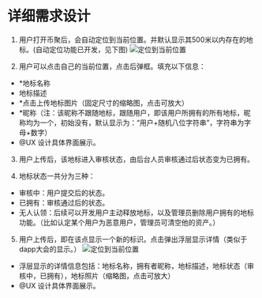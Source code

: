 # 详细需求设计

1. 用户打开币聚后，会自动定位到当前位置。并默认显示其500米以内存在的地标。(自动定位功能已开发，见下图)
![定位到当前位置](../image/地标签到打卡/1.jpg)

2. 用户可以点击自己的当前位置，点击后弹框。填充以下信息：
* \*地标名称
* 地标描述
* \*点击上传地标图片（固定尺寸的缩略图，点击可放大）
* \*昵称（注：该昵称不跟随地标，跟随用户，即该用户所拥有的所有地标，昵称均为一个，初始没有，默认显示为：“用户+随机八位字符串”，字符串为字母+数字）
* @UX 设计具体界面展示。

3. 用户上传后，该地标进入审核状态，由后台人员审核通过后状态变为已拥有。

4. 地标状态一共分为三种：
* 审核中：用户提交后的状态。
* 已拥有：审核通过后的状态。
* 无人认领：后续可以开发用户主动释放地标，以及管理员删除用户拥有的地标功能。（比如认定某个用户为恶意用户，管理员可清空他的资产。）

5. 用户上传后，即在该点显示一个新的标识。点击弹出浮层显示详情（类似于dapp大会的显示。）
![定位到当前位置](../image/地标签到打卡/2.jpg)

* 浮层显示的详情信息包括：地标名称，拥有者昵称，地标描述，地标状态（审核中，已拥有），地标照片（缩略图，点击可放大）
* @UX 设计具体界面展示。
